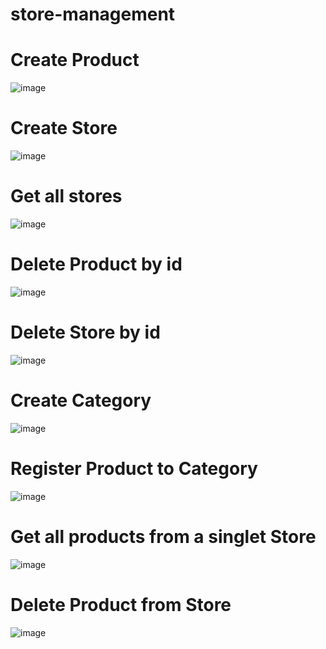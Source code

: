 # store-management

<h1>Create Product</h1>

![image](https://github.com/user-attachments/assets/9654ede5-d2d5-49f4-9304-12f919716f02)

<h1>Create Store</h1>

![image](https://github.com/user-attachments/assets/e8d4f115-baa1-4054-a255-79fa6ff2950f)

<h1>Get all stores</h1>

![image](https://github.com/user-attachments/assets/7fb91b87-32df-4473-a483-5d0a102091b7)

<h1>Delete Product by id</h1>

![image](https://github.com/user-attachments/assets/461a99de-6e9c-4b9f-8f90-8b5b69cf9847)

<h1>Delete Store by id</h1>

![image](https://github.com/user-attachments/assets/1ea0da02-fa04-4770-af38-1346b1a2f289)

<h1>Create Category</h1>

![image](https://github.com/user-attachments/assets/8381883c-5ca3-4af8-a224-50dce1e9d085)

<h1>Register Product to Category</h1>

![image](https://github.com/user-attachments/assets/62de4b10-038f-4baa-9fe4-5a39824eb78e)

<h1>Get all products from a singlet Store</h1>

![image](https://github.com/user-attachments/assets/c2aa1891-ae1e-47d8-b60a-ee46c7dacdb9)

<h1>Delete Product from Store</h1>

![image](https://github.com/user-attachments/assets/8fff4a19-0b22-4472-8e6f-08a2b9196890)






